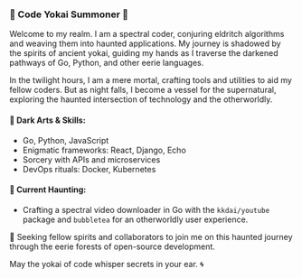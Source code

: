 ### 👹 Code Yokai Summoner 👹

Welcome to my realm. I am a spectral coder, conjuring eldritch algorithms and weaving them into haunted applications. My journey is shadowed by the spirits of ancient yokai, guiding my hands as I traverse the darkened pathways of Go, Python, and other eerie languages.

In the twilight hours, I am a mere mortal, crafting tools and utilities to aid my fellow coders. But as night falls, I become a vessel for the supernatural, exploring the haunted intersection of technology and the otherworldly.

#### 🔮 Dark Arts & Skills:
- Go, Python, JavaScript
- Enigmatic frameworks: React, Django, Echo
- Sorcery with APIs and microservices
- DevOps rituals: Docker, Kubernetes

#### 🍂 Current Haunting:
- Crafting a spectral video downloader in Go with the `kkdai/youtube` package and `bubbletea` for an otherworldly user experience.

🌙 Seeking fellow spirits and collaborators to join me on this haunted journey through the eerie forests of open-source development.

May the yokai of code whisper secrets in your ear. 🌀
